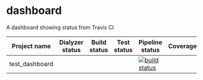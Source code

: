 # dashboard
A dashboard showing status from Travis CI

| Project name   | Dialyzer status | Build status | Test status | Pipeline status | Coverage | Comments | Last Updated |
|----------------|-----------------|--------------|-------------|-----------------|----------|----------|--------------|
| test_dashboard |                 |              |             | [![build status](https://travis-ci.org/NAR/test_dashboard.svg?branch=master)](https://travis-ci.org/NAR/test_dashboard) | | | |

